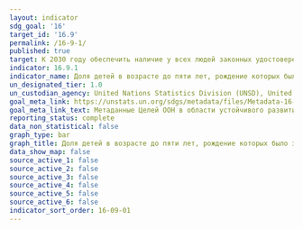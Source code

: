 ```yaml
---
layout: indicator
sdg_goal: '16'
target_id: '16.9'
permalink: /16-9-1/
published: true
target: К 2030 году обеспечить наличие у всех людей законных удостоверений личности, включая свидетельства о рождении
indicator: 16.9.1
indicator_name: Доля детей в возрасте до пяти лет, рождение которых было зарегистрировано в гражданских органах, в разбивке по возрасту
un_designated_tier: 1.0
un_custodian_agency: United Nations Statistics Division (UNSD), United Nations International Children's Emergency Fund (UNICEF)
goal_meta_link: https://unstats.un.org/sdgs/metadata/files/Metadata-16-09-01.pdf
goal_meta_link_text: Метаданные Целей ООН в области устойчивого развития (PDF, 222 КБ)
reporting_status: complete
data_non_statistical: false
graph_type: bar
graph_title: Доля детей в возрасте до пяти лет, рождение которых было зарегистрировано в гражданских органах, в разбивке по возрасту
data_show_map: false
source_active_1: false
source_active_2: false
source_active_3: false
source_active_4: false
source_active_5: false
source_active_6: false
indicator_sort_order: 16-09-01
---
```

